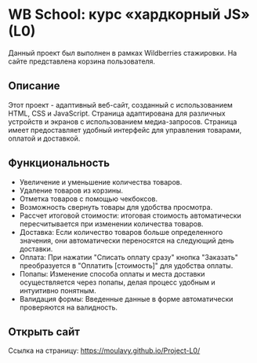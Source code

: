# WB School: курс «хардкорный JS» (L0)
Данный проект был выполнен в рамках Wildberries стажировки.
На сайте представлена корзина пользователя.

## Описание
Этот проект - адаптивный веб-сайт, созданный с использованием HTML, CSS и JavaScript. Страница адаптирована для различных устройств и экранов с использованием медиа-запросов. Страница имеет предоставляет удобный интерфейс для управления товарами, оплатой и доставкой.

## Функциональность
* Увеличение и уменьшение количества товаров.
* Удаление товаров из корзины.
* Отметка товаров с помощью чекбоксов.
* Возможность свернуть товары для удобства просмотра.
* Рассчет итоговой стоимости: итоговая стоимость автоматически пересчитывается при изменении количества товаров.
* Доставка: Если количество товаров больше определенного значения, они автоматически переносятся на следующий день доставки.
* Оплата: При нажатии "Списать оплату сразу" кнопка "Заказать" преобразуется в "Оплатить [стоимость]" для удобства оплаты.
* Попапы: Изменение способа оплаты и места доставки осуществляется через попапы, делая процесс удобным и интуитивно понятным.
* Валидация формы: Введенные данные в форме автоматически проверяются на валидность.

## Открыть сайт
Ссылка на страницу:  https://moulavy.github.io/Project-L0/

